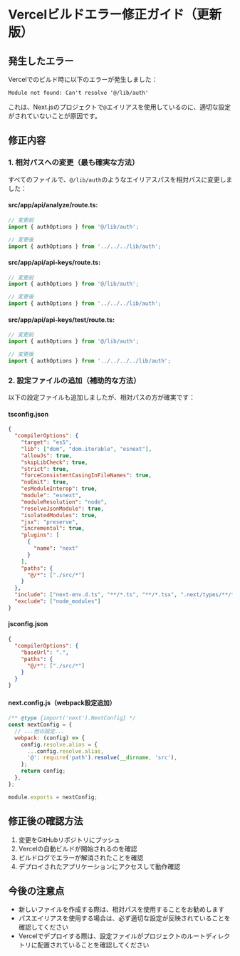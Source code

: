 # Vercelビルドエラー修正ガイド（更新版）

## 発生したエラー

Vercelでのビルド時に以下のエラーが発生しました：

```
Module not found: Can't resolve '@/lib/auth'
```

これは、Next.jsのプロジェクトで`@`エイリアスを使用しているのに、適切な設定がされていないことが原因です。

## 修正内容

### 1. 相対パスへの変更（最も確実な方法）

すべてのファイルで、`@/lib/auth`のようなエイリアスパスを相対パスに変更しました：

#### src/app/api/analyze/route.ts:
```typescript
// 変更前
import { authOptions } from '@/lib/auth';

// 変更後
import { authOptions } from '../../../lib/auth';
```

#### src/app/api/api-keys/route.ts:
```typescript
// 変更前
import { authOptions } from '@/lib/auth';

// 変更後
import { authOptions } from '../../../lib/auth';
```

#### src/app/api/api-keys/test/route.ts:
```typescript
// 変更前
import { authOptions } from '@/lib/auth';

// 変更後
import { authOptions } from '../../../../lib/auth';
```

### 2. 設定ファイルの追加（補助的な方法）

以下の設定ファイルも追加しましたが、相対パスの方が確実です：

#### tsconfig.json
```json
{
  "compilerOptions": {
    "target": "es5",
    "lib": ["dom", "dom.iterable", "esnext"],
    "allowJs": true,
    "skipLibCheck": true,
    "strict": true,
    "forceConsistentCasingInFileNames": true,
    "noEmit": true,
    "esModuleInterop": true,
    "module": "esnext",
    "moduleResolution": "node",
    "resolveJsonModule": true,
    "isolatedModules": true,
    "jsx": "preserve",
    "incremental": true,
    "plugins": [
      {
        "name": "next"
      }
    ],
    "paths": {
      "@/*": ["./src/*"]
    }
  },
  "include": ["next-env.d.ts", "**/*.ts", "**/*.tsx", ".next/types/**/*.ts"],
  "exclude": ["node_modules"]
}
```

#### jsconfig.json
```json
{
  "compilerOptions": {
    "baseUrl": ".",
    "paths": {
      "@/*": ["./src/*"]
    }
  }
}
```

#### next.config.js（webpack設定追加）
```javascript
/** @type {import('next').NextConfig} */
const nextConfig = {
  // ...他の設定...
  webpack: (config) => {
    config.resolve.alias = {
      ...config.resolve.alias,
      '@': require('path').resolve(__dirname, 'src'),
    };
    return config;
  },
};

module.exports = nextConfig;
```

## 修正後の確認方法

1. 変更をGitHubリポジトリにプッシュ
2. Vercelの自動ビルドが開始されるのを確認
3. ビルドログでエラーが解消されたことを確認
4. デプロイされたアプリケーションにアクセスして動作確認

## 今後の注意点

- 新しいファイルを作成する際は、相対パスを使用することをお勧めします
- パスエイリアスを使用する場合は、必ず適切な設定が反映されていることを確認してください
- Vercelでデプロイする際は、設定ファイルがプロジェクトのルートディレクトリに配置されていることを確認してください

